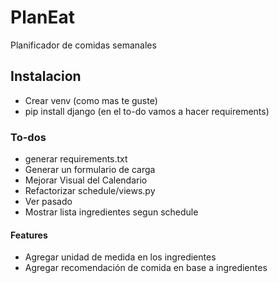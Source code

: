# PlanEat

Planificador de comidas semanales

## Instalacion

- Crear venv (como mas te guste)
- pip install django (en el to-do vamos a hacer requirements) 




### To-dos
- generar requirements.txt
- Generar un formulario de carga
- Mejorar Visual del Calendario
- Refactorizar schedule/views.py
- Ver pasado
- Mostrar lista ingredientes segun schedule


#### Features
- Agregar unidad de medida en los ingredientes
- Agregar recomendación de comida en base a ingredientes

